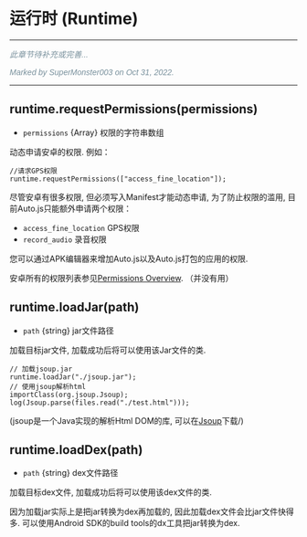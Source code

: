 # 运行时 (Runtime)

---

<p style="font: italic 1em sans-serif; color: #78909C">此章节待补充或完善...</p>
<p style="font: italic 1em sans-serif; color: #78909C">Marked by SuperMonster003 on Oct 31, 2022.</p>

---

## runtime.requestPermissions(permissions)

* `permissions` {Array} 权限的字符串数组

动态申请安卓的权限. 例如：

```
//请求GPS权限
runtime.requestPermissions(["access_fine_location"]);
```

尽管安卓有很多权限, 但必须写入Manifest才能动态申请, 为了防止权限的滥用, 目前Auto.js只能额外申请两个权限：

* `access_fine_location` GPS权限
* `record_audio` 录音权限

您可以通过APK编辑器来增加Auto.js以及Auto.js打包的应用的权限.

安卓所有的权限列表参见[Permissions Overview](https://developer.android.com/guide/topics/permissions/overview/). （并没有用）

## runtime.loadJar(path)

* `path` {string} jar文件路径

加载目标jar文件, 加载成功后将可以使用该Jar文件的类.

```
// 加载jsoup.jar
runtime.loadJar("./jsoup.jar");
// 使用jsoup解析html
importClass(org.jsoup.Jsoup);
log(Jsoup.parse(files.read("./test.html")));
```

(jsoup是一个Java实现的解析Html DOM的库, 可以在[Jsoup](https://jsoup.org/download/)下载/)

## runtime.loadDex(path)

* `path` {string} dex文件路径

加载目标dex文件, 加载成功后将可以使用该dex文件的类.

因为加载jar实际上是把jar转换为dex再加载的, 因此加载dex文件会比jar文件快得多. 可以使用Android SDK的build tools的dx工具把jar转换为dex.
